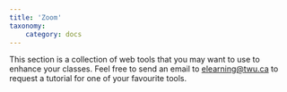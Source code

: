 ```yaml
---
title: 'Zoom'
taxonomy:
    category: docs
---
```


This section is a collection of web tools that you may want to use to enhance your classes. Feel free to send an email to elearning@twu.ca to request a tutorial for one of your favourite tools.
